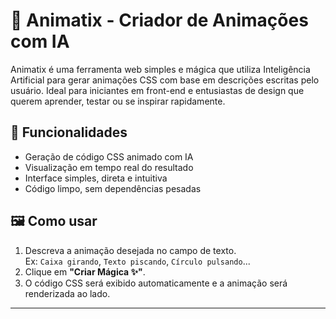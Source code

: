 <h1>🎨 Animatix - Criador de Animações com IA</h1>

Animatix é uma ferramenta web simples e mágica que utiliza Inteligência Artificial para gerar animações CSS com base em descrições escritas pelo usuário. Ideal para iniciantes em front-end e entusiastas de design que querem aprender, testar ou se inspirar rapidamente.

## 🚀 Funcionalidades

- Geração de código CSS animado com IA
- Visualização em tempo real do resultado
- Interface simples, direta e intuitiva
- Código limpo, sem dependências pesadas

## 🖼️ Como usar

1. Descreva a animação desejada no campo de texto.  
   Ex: `Caixa girando`, `Texto piscando`, `Círculo pulsando`...
2. Clique em **"Criar Mágica ✨"**.
3. O código CSS será exibido automaticamente e a animação será renderizada ao lado.
--------------------------------------------------------------------------------------
